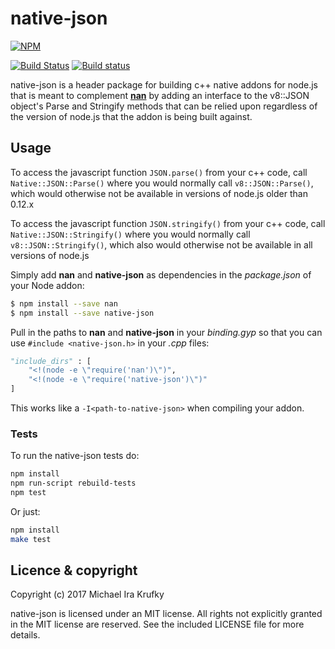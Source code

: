 # native-json

[![NPM](https://nodei.co/npm/native-json.png?downloads=true&downloadRank=true)](https://nodei.co/npm/native-json/)

[![Build Status](https://api.travis-ci.org/mkrufky/node-native-json.svg?branch=master)](http://travis-ci.org/mkrufky/node-native-json)
[![Build status](https://ci.appveyor.com/api/projects/status/p5cgmixxpftd8hxa?svg=true)](https://ci.appveyor.com/project/mkrufky/node-native-json)

native-json is a header package for building c++ native addons for node.js that is meant to complement **[nan](https://github.com/nodejs/nan)** by adding an interface to the v8::JSON object's Parse and Stringify methods that can be relied upon regardless of the version of node.js that the addon is being built against.

<a name="usage"></a>

## Usage

To access the javascript function `JSON.parse()` from your c++ code, call `Native::JSON::Parse()` where you would normally call `v8::JSON::Parse()`, which would otherwise not be available in versions of node.js older than 0.12.x

To access the javascript function `JSON.stringify()` from your c++ code, call `Native::JSON::Stringify()` where you would normally call `v8::JSON::Stringify()`, which also would otherwise not be available in all versions of node.js

Simply add **nan** and **native-json** as dependencies in the *package.json* of your Node addon:

``` bash
$ npm install --save nan
$ npm install --save native-json
```

Pull in the paths to **nan** and **native-json** in your *binding.gyp* so that you can use `#include <native-json.h>` in your *.cpp* files:

``` python
"include_dirs" : [
    "<!(node -e \"require('nan')\")",
    "<!(node -e \"require('native-json')\")"
]
```

This works like a `-I<path-to-native-json>` when compiling your addon.

<a name="tests"></a>

### Tests

To run the native-json tests do:

``` sh
npm install
npm run-script rebuild-tests
npm test
```

Or just:

``` sh
npm install
make test
```

## Licence &amp; copyright

Copyright (c) 2017 Michael Ira Krufky

native-json is licensed under an MIT license. All rights not explicitly granted in the MIT license are reserved. See the included LICENSE file for more details.
